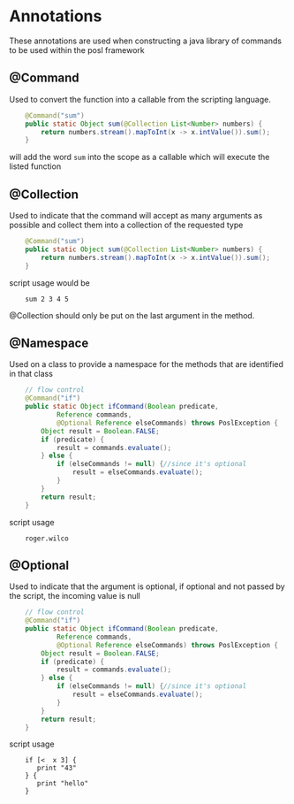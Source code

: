 # Annotations

These annotations are used when constructing a java library of commands to be used within the posl framework

## @Command
Used to convert the function into a callable from the scripting language.

```java
    @Command("sum")
    public static Object sum(@Collection List<Number> numbers) {
        return numbers.stream().mapToInt(x -> x.intValue()).sum();
    }
```

will add the word `sum` into the scope as a callable which will execute the listed function

## @Collection
Used to indicate that the command will accept as many arguments as possible and collect them into a collection of the requested type

```java
    @Command("sum")
    public static Object sum(@Collection List<Number> numbers) {
        return numbers.stream().mapToInt(x -> x.intValue()).sum();
    }
```

script usage would be
```posl
    sum 2 3 4 5
```

@Collection should only be put on the last argument in the method.

## @Namespace
Used on a class to provide a namespace for the methods that are identified in that class

```java
	// flow control
	@Command("if")
	public static Object ifCommand(Boolean predicate,
			Reference commands,
			@Optional Reference elseCommands) throws PoslException {
		Object result = Boolean.FALSE;
		if (predicate) {
			result = commands.evaluate();
		} else {
			if (elseCommands != null) {//since it's optional
				result = elseCommands.evaluate();
			}
		}
		return result;
	}
```

script usage
```posl
    roger.wilco
```




## @Optional
Used to indicate that the argument is optional, if optional and not passed by the script, the incoming value is null

```java
	// flow control
	@Command("if")
	public static Object ifCommand(Boolean predicate,
			Reference commands,
			@Optional Reference elseCommands) throws PoslException {
		Object result = Boolean.FALSE;
		if (predicate) {
			result = commands.evaluate();
		} else {
			if (elseCommands != null) {//since it's optional
				result = elseCommands.evaluate();
			}
		}
		return result;
	}
```

script usage
```posl
    if [<  x 3] {
       print "43"
    } {
       print "hello"
    }
```
